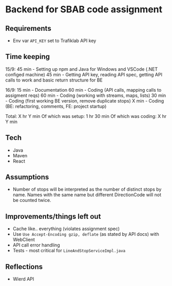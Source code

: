 # Backend for SBAB code assignment

## Requirements
* Env var `API_KEY` set to Trafiklab API key

## Time keeping
15/9:
45 min - Setting up npm and Java for Windows and VSCode (.NET configed machine)
45 min - Getting API key, reading API spec, getting API calls to work and basic return structure for BE

16/9:
15 min - Documentation
60 min - Coding (API calls, mapping calls to assigment reqs)
60 min - Coding (working with streams, maps, lists)
30 min - Coding (first working BE version, remove duplicate stops)
X min - Coding (BE: refactoring, comments, FE: project startup)

Total: X hr Y min
Of which was setup: 1 hr 30 min
Of which was coding: X hr Y min

## Tech
* Java
* Maven
* React

## Assumptions
* Number of stops will be interpreted as the number of distinct stops by name. Names with the same name but different DirectionCode will not be counted twice.

## Improvements/things left out
* Cache like.. everything (violates assignment spec)
* Use `Use Accept-Encoding gzip, deflate` (as stated by API docs) with WebClient
* API call error handling
* Tests - most critical for `LineAndStopServiceImpl.java`

## Reflections
* Wierd API
